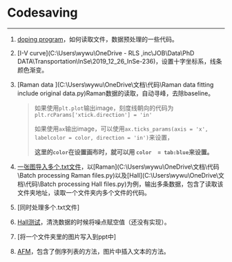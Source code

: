 # Codesaving

---

1. [doping program](C:\Users\wywu\OneDrive\文档\代码\Electronic_tranport.py)，如何读取文件，数据预处理的一些代码。

2. [I-V curve](C:\Users\wywu\OneDrive - RLS ,inc\JOB\Data\PhD DATA\Transportation\InSe\2019_12_26_InSe-236)，设置十字坐标系，线条颜色渐变。

3. [Raman data ](C:\Users\wywu\OneDrive\文档\代码\Raman data fitting include original data.py)Raman数据的读取，自动寻峰，去除baseline。

   > 如果使用`plt.plot`输出image，刻度线朝向的代码为`plt.rcParams['xtick.direction'] = 'in'`
   >
   > 如果使用`ax`输出image，可以使用`ax.ticks_params(axis = 'x', labelcolor = color, direction = 'in')`来设置，
   >
   > **这里的`color`在设置画布时，就可以用 `color  = tab:blue`来设置。**

4. [一张图导入多个.txt文件]()，以[Raman](C:\Users\wywu\OneDrive\文档\代码\Batch processing Raman files.py)以及[Hall](C:\Users\wywu\OneDrive\文档\代码\Batch processing Hall files.py)为例，输出多条数据，包含了读取该文件夹地址，读取一个文件夹内多个文件的代码。

5. [同时处理多个.txt文件]

6. [Hall测试](C:\Users\wywu\OneDrive\文档\代码\HallMeasurement.py)，清洗数据的时候将噪点赋空值（还没有实现）。

7. [将一个文件夹里的图片写入到ppt中]

8. [AFM](C:\Users\wywu\OneDrive\文档\代码)，包含了倒序列表的方法，图片中插入文本的方法。
